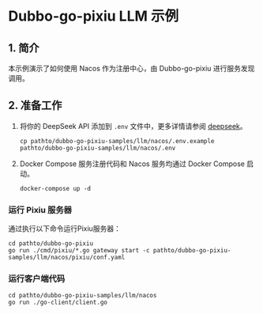 # **Dubbo-go-pixiu LLM 示例**

## 1. **简介**

本示例演示了如何使用 Nacos 作为注册中心，由 Dubbo-go-pixiu 进行服务发现调用。

## 2. **准备工作**


1. 将你的 DeepSeek API 添加到 `.env` 文件中，更多详情请参阅 [deepseek](https://platform.deepseek.com)。

    ```shell
    cp pathto/dubbo-go-pixiu-samples/llm/nacos/.env.example pathto/dubbo-go-pixiu-samples/llm/nacos/.env
    ```

2. Docker Compose
   服务注册代码和 Nacos 服务均通过 Docker Compose 启动。
    ```shell
    docker-compose up -d
    ```
    
### **运行 Pixiu 服务器**

通过执行以下命令运行Pixiu服务器：

```shell
cd pathto/dubbo-go-pixiu
go run ./cmd/pixiu/*.go gateway start -c pathto/dubbo-go-pixiu-samples/llm/nacos/pixiu/conf.yaml
```

### **运行客户端代码**

```shell
cd pathto/dubbo-go-pixiu-samples/llm/nacos
go run ./go-client/client.go
```